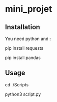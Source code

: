 # mini_projet

## Installation

You need python and :

pip install requests


pip install pandas

## Usage

cd ./Scripts


python3 script.py
